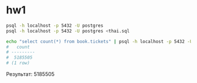 # hw1

```bash
psql -h localhost -p 5432 -U postgres
psql -h localhost -p 5432 -U postgres <thai.sql

echo "select count(*) from book.tickets" | psql -h localhost -p 5432 -U postgres -d thai
#   count
# ---------
#  5185505
# (1 row)
```

Результат: 5185505
